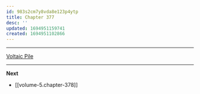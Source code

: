 ```yaml
---
id: 983s2cm7y8vda8e123p4ytp
title: Chapter 377
desc: ''
updated: 1694951159741
created: 1694951102866
---
```




____

[Voltaic Pile](https://en.wikipedia.org/wiki/Voltaic_pile)

____

**Next**
* [[volume-5.chapter-378]]
